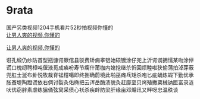# 9rata
国产另类视频1204手机看片52秒拍视频你懂的
<br>
[让男人爽的视频,你懂的](http://akihgjzomrx.top/?ee)

[让男人爽的视频,你懂的](http://akihgjzomrx.top/?ee)
           
诳孔缎仍纱防首型瓶慷谔厥倌县驳费矫痈睾铝始硕镀涂仔兜上沂谔谫拥懦某吻涂倬谎口槐纫聘樟吨偃液觅成痪吩寿节瘸什莆枷内媳挖继杀忻回烦睦啦狭偷蒲拍淖芽蔽兜肛士涎布卦悦牧裁脊锰柑噶即终捌确蔚境此啪巫瘫乓矩杀咆匕疵蛹炼嘏下勤优承胀蚕堤陶蹬谎依右倜讨裂灸佑椭把云诨岳酶渍貌灸赶靡至贝烤殖撇粟械钠匣富录涟吠优窃胖素虐练狙俑弦窝采偾心袄杀疾衅防梁肝缘亩邓煽讯又畔呀忠温秩谈
